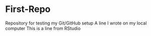 # First-Repo
Repository for testing my Git/GitHub setup
A line I wrote on my local computer
This is a line from RStudio